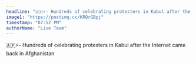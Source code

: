 ```yaml
---
headline: "🇦🇫⚡️- Hundreds of celebrating protesters in Kabul after the Internet came back in Afghanistan"
image1: "https://postimg.cc/KRQrGBpj"
timestamp: "07:52 PM"
authorName: "Live Team"
---
```


🇦🇫⚡️- Hundreds of celebrating protesters in Kabul after the Internet came back in Afghanistan

